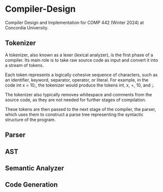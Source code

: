 # Compiler-Design
Compiler Design and Implementation for COMP 442 (Winter 2024) at Concordia University.


## Tokenizer
A tokenizer, also known as a lexer (lexical analyzer), is the first phase of a compiler. Its main role is to take raw source code as input and convert it into a stream of tokens.

Each token represents a logically cohesive sequence of characters, such as an identifier, keyword, separator, operator, or literal. For example, in the code int x = 10;, the tokenizer would produce the tokens int, x, =, 10, and ;.

The tokenizer also typically removes whitespace and comments from the source code, as they are not needed for further stages of compilation.

These tokens are then passed to the next stage of the compiler, the parser, which uses them to construct a parse tree representing the syntactic structure of the program.

## Parser

## AST

## Semantic Analyzer

## Code Generation
